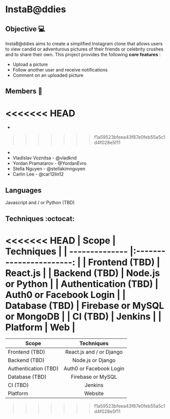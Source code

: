 # InstaB@ddies

## Objective :computer:
InstaB@ddies aims to create a simplified Instagram clone that allows users to view candid or adventurous pictures of their friends or celebrity crushes and to share their own. This project provides the following **core features** :
* Upload a picture
* Follow another user and receive notifications
* Comment on an uploaded picture

## Members :bust_in_silhouette:
<<<<<<< HEAD
=======
*
>>>>>>> f1a59523bfeea43f87e0feb55a5c1d4f028e5f11
*
* Vladislav Voznitsa - @vladknd
* Yordan Pramatarov - @YordanEvro
* Stella Nguyen - @stellakimnguyen
* Carlin Lee - @car12lin12

## Languages
Javascript and / or Python (TBD)

## Techniques :octocat:
<<<<<<< HEAD
| Scope                 | Techniques                      |
| --------------        |:-----------------------:        |
| Frontend (TBD)        | React.js                        |
| Backend (TBD)         | Node.js or Python               |
| Authentication (TBD)  | Auth0 or Facebook Login         |
| Database (TBD)        | Firebase or MySQL or MongoDB    |
| CI (TBD)              | Jenkins                         |
| Platform              | Web                             |
=======
| Scope                 | Techniques               |
| --------------        |:-----------------------: |
| Frontend (TBD)        | React.js and / or Django |
| Backend (TBD)         | Node.js or Django        |
| Authentication (TBD)  | Auth0 or Facebook Login  |
| Database (TBD)        | Firebase or MySQL        |
| CI (TBD)              | Jenkins                  |
| Platform              | Website                  |
>>>>>>> f1a59523bfeea43f87e0feb55a5c1d4f028e5f11
